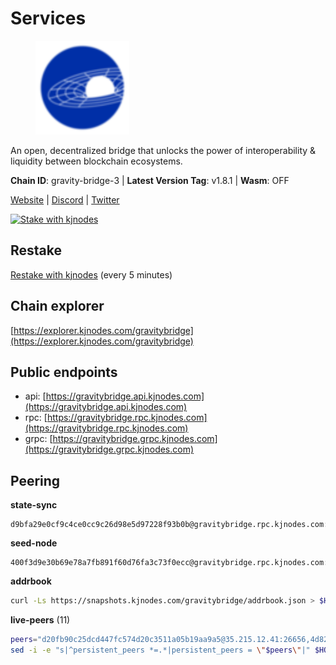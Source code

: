 # Services

<figure><img src="https://raw.githubusercontent.com/kj89/cosmos-images/main/logos/gravitybridge.png" width="150" alt=""><figcaption></figcaption></figure>

An open, decentralized bridge that unlocks the power of  interoperability & liquidity between blockchain ecosystems.

**Chain ID**: gravity-bridge-3 | **Latest Version Tag**: v1.8.1 | **Wasm**: OFF

[Website](https://www.gravitybridge.net) | [Discord](https://discord.gg/ARV8dTSjAk) | [Twitter](https://twitter.com/gravity_bridge)

[![Stake with kjnodes](https://i.ibb.co/cr44Q8j/button-stake-with-kjnodes.png)](https://restake.app/gravitybridge/gravityvaloper1nw3uavthnjwsgrrjzav2wdg9m0pw7k4fc7hvlz)

## Restake

[Restake with kjnodes](https://restake.app/gravitybridge/gravityvaloper1nw3uavthnjwsgrrjzav2wdg9m0pw7k4fc7hvlz) (every 5 minutes)
## Chain explorer
[https://explorer.kjnodes.com/gravitybridge](https://explorer.kjnodes.com/gravitybridge)

## Public endpoints

* api: [https://gravitybridge.api.kjnodes.com](https://gravitybridge.api.kjnodes.com)
* rpc: [https://gravitybridge.rpc.kjnodes.com](https://gravitybridge.rpc.kjnodes.com)
* grpc: [https://gravitybridge.grpc.kjnodes.com](https://gravitybridge.grpc.kjnodes.com)

## Peering

**state-sync**

```text
d9bfa29e0cf9c4ce0cc9c26d98e5d97228f93b0b@gravitybridge.rpc.kjnodes.com:26656
```

**seed-node**

```text
400f3d9e30b69e78a7fb891f60d76fa3c73f0ecc@gravitybridge.rpc.kjnodes.com:26659
```

**addrbook**
```bash
curl -Ls https://snapshots.kjnodes.com/gravitybridge/addrbook.json > $HOME/.gravity/config/addrbook.json
```

**live-peers** (11)
```bash
peers="d20fb90c25dcd447fc574d20c3511a05b19aa9a5@35.215.12.41:26656,4d82b4d1851982b6eb81e67cb3b5bd040eda7cdc@136.244.29.116:26666,d9bfa29e0cf9c4ce0cc9c26d98e5d97228f93b0b@65.109.88.38:26656,ca4270ebed73b4d0982450aac16fe08860410fac@142.132.248.138:26626,d0af949fc3940dcab036ba0948aa21fc7ac020a1@65.21.237.170:10156,07e2da0edb0facd81dab948a128330cc1250b24c@193.70.47.90:14256,4d94ca2877c879e016620681fde7c22bc23bbc6d@185.119.118.113:3000,5eac126c1b13eb220f8deb1239d9bcf713338ea3@15.235.13.145:26656,a460c9af789a48396a2f5ee62e3f7e79a6b84d4f@46.38.243.16:26656,56a8349703e8f5c97c452c7e45f5bcaac966ccbf@207.180.204.110:26656,c4666a5c897463492246983fdc78ab20f32dc0c0@50.21.167.179:26656"
sed -i -e "s|^persistent_peers *=.*|persistent_peers = \"$peers\"|" $HOME/.gravity/config/config.toml
```
